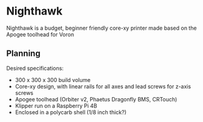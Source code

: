 # Nighthawk 
Nighthawk is a budget, beginner friendly core-xy printer made based on the Apogee toolhead for Voron 

## Planning
Desired specifications:
- 300 x 300 x 300 build volume
- Core-xy design, with linear rails for all axes and lead screws for z-axis screws
- Apogee toolhead (Orbiter v2, Phaetus Dragonfly BMS, CRTouch)
- Klipper run on a Raspberry Pi 4B
- Enclosed in a polycarb shell (1/8 inch thick?)
